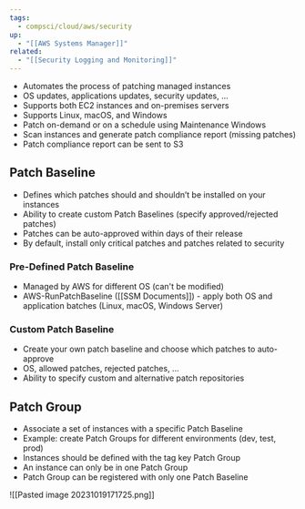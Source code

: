 ```yaml
---
tags:
  - compsci/cloud/aws/security
up:
  - "[[AWS Systems Manager]]"
related:
  - "[[Security Logging and Monitoring]]"
---
```

- Automates the process of patching managed instances
- OS updates, applications updates, security updates, ...
- Supports both EC2 instances and on-premises servers
- Supports Linux, macOS, and Windows
- Patch on-demand or on a schedule using Maintenance Windows
- Scan instances and generate patch compliance report (missing patches)
- Patch compliance report can be sent to S3

## Patch Baseline

- Defines which patches should and shouldn’t be installed on your instances
- Ability to create custom Patch Baselines (specify approved/rejected patches)
- Patches can be auto-approved within days of their release
- By default, install only critical patches and patches related to security

### Pre-Defined Patch Baseline

- Managed by AWS for different OS (can't be modified)
- AWS-RunPatchBaseline ([[SSM Documents]]) - apply both OS and application batches (Linux, macOS, Windows Server)

### Custom Patch Baseline

- Create your own patch baseline and choose which patches to auto-approve
- OS, allowed patches, rejected patches, ...
- Ability to specify custom and alternative patch repositories

## Patch Group

- Associate a set of instances with a specific Patch Baseline
- Example: create Patch Groups for different environments (dev, test, prod)
- Instances should be defined with the tag key Patch Group
- An instance can only be in one Patch Group
- Patch Group can be registered with only one Patch Baseline

![[Pasted image 20231019171725.png]]